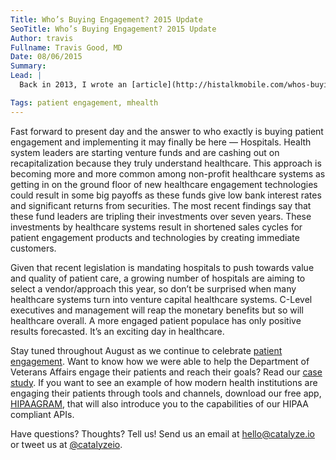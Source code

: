 ```yaml
---
Title: Who’s Buying Engagement? 2015 Update
SeoTitle: Who’s Buying Engagement? 2015 Update
Author: travis
Fullname: Travis Good, MD
Date: 08/06/2015
Summary: 
Lead: |
  Back in 2013, I wrote an [article](http://histalkmobile.com/whos-buying-engagement/) exploring what the key stimulate for what is going to drive patient engagement funding and implementation, especially in the world of startups. Successful patient engagement holds the key to improve community health, reduce costs, and make a more positive healthcare experience but effectively scaling this has been a challenge since startups are unable to stay lucrative when going direct to consumer markets. So many companies, like Jiff and Keas, start out with an engagement focus and end up molding into what drives profit, which typically is on the employer side of patient engagement as the ROI is more evident and incentives are easier to align.

Tags: patient engagement, mhealth
---
```

Fast forward to present day and the answer to who exactly is buying patient engagement and implementing it may finally be here — Hospitals. Health system leaders are starting venture funds and are cashing out on recapitalization because they truly understand healthcare. This approach is becoming more and more common among non-profit healthcare systems as getting in on the ground floor of new healthcare engagement technologies could result in some big payoffs as these funds give low bank interest rates and significant returns from securities. The most recent findings say that these fund leaders are tripling their investments over seven years. These investments by healthcare systems result in shortened sales cycles for patient engagement products and technologies by creating immediate customers. 

Given that recent legislation is mandating hospitals to push towards value and quality of patient care, a growing number of hospitals are aiming to select a vendor/approach this year, so don’t be surprised when many healthcare systems turn into venture capital healthcare systems. C-Level executives and management will reap the monetary benefits but so will healthcare overall. A more engaged patient populace has only positive results forecasted. It’s an exciting day in healthcare.

Stay tuned throughout August as we continue to celebrate [patient engagement](https://catalyze.io/solutions/patient-engagement). Want to know how we were able to help the Department of Veterans Affairs engage their patients and reach their goals? Read our [case study](https://catalyze.io/customers/veterans-affairs). If you want to see an example of how modern health institutions are engaging their patients through tools and channels, download our free app, [HIPAAGRAM](http://hipaagr.am/), that will also introduce you to the capabilities of our HIPAA compliant APIs.

Have questions? Thoughts? Tell us! Send us an email at [hello@catalyze.io](hello@catalyze.io) or tweet us at [@catalyzeio](https://twitter.com/catalyzeio).

